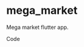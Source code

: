 # mega_market

Mega market flutter app.

<summary data-hydro-click="{&quot;event_type&quot;:&quot;repository.click&quot;,&quot;payload&quot;:{&quot;repository_id&quot;:439337438,&quot;target&quot;:&quot;CLONE_OR_DOWNLOAD_BUTTON&quot;,&quot;originating_url&quot;:&quot;https://github.com/HaithamAhmed01/Social-App?fbclid=IwAR0xep_kA_mAD4NwypzRZ97Drqt8BQcc8u6eCL_pD4BdQAHkw_jAllnchXc&quot;,&quot;user_id&quot;:36677597}}" data-hydro-click-hmac="45187067cf93709c8c270cd11c9a844324fa9505145144d448c72cf7a1db90b3" data-view-component="true" class="btn-primary btn">  Code<span class="dropdown-caret"></span>
  
</summary>
